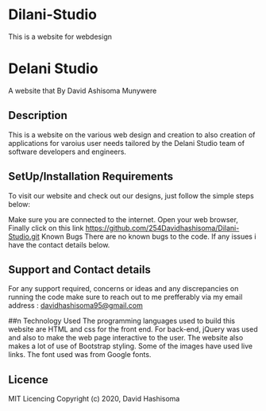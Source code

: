# Dilani-Studio
This is a website for webdesign
# Delani Studio
A website that
By David Ashisoma Munywere
## Description
This is a website on the various web design and creation to also creation of applications for varoius user needs tailored by the Delani Studio team of software developers and engineers.

## SetUp/Installation Requirements
To visit our website and check out our designs, just follow the simple steps below:

Make sure you are connected to the internet.
Open your web browser,
Finally click on this link https://github.com/254Davidhashisoma/Dilani-Studio.git
Known Bugs
There are no known bugs to the code. If any issues i have the contact details below.

## Support and Contact details
For any support required, concerns or ideas and any discrepancies on running the code make sure to reach out to me prefferably via my email address : davidhashisoma95@gmail.com

##n Technology Used
The programming languages used to build this website are HTML and css for the front end. For back-end, jQuery was used and also to make the web page interactive to the user. The website also makes a lot of use of Bootstrap styling. Some of the images have used live links. The font used was from Google fonts.

## Licence
MIT Licencing Copyright (c) 2020, David Hashisoma
